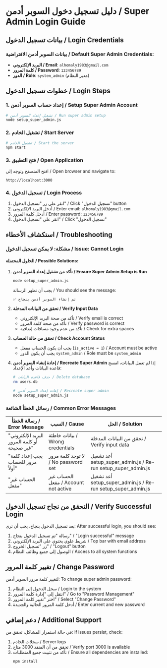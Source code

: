 # دليل تسجيل دخول السوبر أدمن / Super Admin Login Guide

## بيانات تسجيل الدخول / Login Credentials

### بيانات السوبر أدمن الافتراضية / Default Super Admin Credentials:
- **البريد الإلكتروني / Email**: `alhomaly1983@gmail.com`
- **كلمة المرور / Password**: `123456789`
- **الدور / Role**: `system_admin` (مدير النظام)

## خطوات تسجيل الدخول / Login Steps

### 1. إعداد حساب السوبر أدمن / Setup Super Admin Account
```bash
# تشغيل إعداد السوبر أدمن / Run super admin setup
node setup_super_admin.js
```

### 2. تشغيل الخادم / Start Server
```bash
# تشغيل الخادم / Start the server
npm start
```

### 3. فتح التطبيق / Open Application
افتح المتصفح وتوجه إلى / Open browser and navigate to:
```
http://localhost:3000
```

### 4. تسجيل الدخول / Login Process
1. انقر على زر "تسجيل الدخول" / Click "تسجيل الدخول" button
2. أدخل البريد الإلكتروني / Enter email: `alhomaly1983@gmail.com`
3. أدخل كلمة المرور / Enter password: `123456789`
4. انقر على "تسجيل الدخول" / Click "تسجيل الدخول"

## استكشاف الأخطاء / Troubleshooting

### مشكلة: لا يمكن تسجيل الدخول / Issue: Cannot Login

#### الحلول المحتملة / Possible Solutions:

1. **تأكد من تشغيل إعداد السوبر أدمن / Ensure Super Admin Setup is Run**
   ```bash
   node setup_super_admin.js
   ```
   يجب أن تظهر الرسالة / You should see the message:
   ```
   ✅ تم إنشاء السوبر أدمن بنجاح
   ```

2. **تحقق من البيانات المدخلة / Verify Input Data**
   - تأكد من صحة البريد الإلكتروني / Verify email is correct
   - تأكد من صحة كلمة المرور / Verify password is correct
   - تأكد من عدم وجود مسافات إضافية / Check for extra spaces

3. **تحقق من حالة الحساب / Check Account Status**
   - يجب أن يكون الحساب مفعل (`is_active = 1`) / Account must be active
   - يجب أن يكون الدور `system_admin` / Role must be `system_admin`

4. **إعادة إنشاء السوبر أدمن / Recreate Super Admin**
   إذا لم تعمل البيانات، امسح قاعدة البيانات وأعد الإعداد:
   ```bash
   # حذف قاعدة البيانات / Delete database
   rm users.db
   
   # إعادة إعداد السوبر أدمن / Recreate super admin
   node setup_super_admin.js
   ```

### رسائل الخطأ الشائعة / Common Error Messages

| رسالة الخطأ / Error Message | السبب / Cause | الحل / Solution |
|------------------------------|---------------|-----------------|
| "البريد الإلكتروني أو كلمة المرور غير صحيحة" | بيانات خاطئة / Wrong credentials | تحقق من البيانات المدخلة / Verify input data |
| "يجب إعداد كلمة مرور للحساب أولاً" | لا توجد كلمة مرور / No password set | أعد تشغيل setup_super_admin.js / Re-run setup_super_admin.js |
| "الحساب غير مفعل" | الحساب غير مفعل / Account not active | أعد تشغيل setup_super_admin.js / Re-run setup_super_admin.js |

## التحقق من نجاح تسجيل الدخول / Verify Successful Login

بعد تسجيل الدخول بنجاح، يجب أن ترى:
After successful login, you should see:

1. رسالة "تم تسجيل الدخول بنجاح" / "Login successful" message
2. شريط علوي يحتوي على البريد الإلكتروني / Top bar with email address
3. زر "تسجيل الخروج" / "Logout" button
4. الوصول إلى جميع وظائف النظام / Access to all system functions

## تغيير كلمة المرور / Change Password

لتغيير كلمة مرور السوبر أدمن:
To change super admin password:

1. سجل الدخول إلى النظام / Login to the system
2. انتقل إلى "إدارة كلمة المرور" / Go to "Password Management"
3. اختر "تغيير كلمة المرور" / Select "Change Password"
4. أدخل كلمة المرور الحالية والجديدة / Enter current and new password

## دعم إضافي / Additional Support

في حالة استمرار المشاكل، تحقق من:
If issues persist, check:

1. سجلات الخادم / Server logs
2. تحقق من أن المنفذ 3000 متاح / Verify port 3000 is available
3. تأكد من تثبيت جميع المتطلبات / Ensure all dependencies are installed:
   ```bash
   npm install
   ```